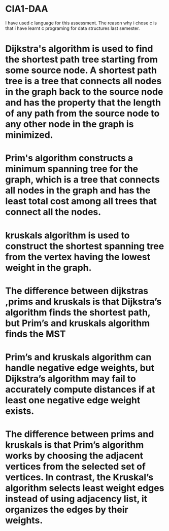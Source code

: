 # CIA1-DAA
I have used c language for this assessment.
The reason why i chose c is that i have learnt c programing for data structures last semester.


# Dijkstra's algorithm is used to find the shortest path tree starting from some source node. A shortest path tree is a tree that connects all nodes in the graph back to the source node and has the property that the length of any path from the source node to any other node in the graph is minimized.
# Prim's algorithm constructs a minimum spanning tree for the graph, which is a tree that connects all nodes in the graph and has the least total cost among all trees that connect all the nodes.
# kruskals algorithm is used to construct the shortest spanning tree from the vertex having the lowest weight in the graph.
# The difference between dijkstras ,prims and kruskals is that Dijkstra’s algorithm finds the shortest path, but Prim’s  and kruskals algorithm finds the MST
# Prim’s and kruskals  algorithm can handle negative edge weights, but Dijkstra’s algorithm may fail to accurately compute distances if at least one negative edge weight exists.
# The difference between prims and kruskals is that  Prim’s algorithm works by choosing the adjacent vertices from the selected set of vertices. In contrast, the Kruskal’s algorithm selects least weight edges instead of using adjacency list, it organizes the edges by their weights.

